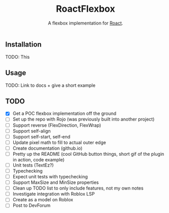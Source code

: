 <h1 align="center">RoactFlexbox</h1>

<div align="center">
    A flexbox implementation for <a href="https://github.com/Roblox/roact">Roact</a>.
</div>

<div>&nbsp;</div>

## Installation
TODO: This

## Usage
TODO: Link to docs + give a short example

## TODO
- [X] Get a POC flexbox implementation off the ground
- [ ] Set up the repo with Rojo (was previously built into another project)
- [ ] Support reverse (FlexDirection, FlexWrap)
- [ ] Support self-align
- [ ] Support self-start, self-end
- [ ] Update pixel math to fill to actual outer edge
- [ ] Create documentation (github.io)
- [ ] Pretty up the README (cool GitHub button things, short gif of the plugin in action, code example)
- [ ] Unit tests (TextEz?)
- [ ] Typechecking
- [ ] Expect unit tests with typechecking
- [ ] Support MaxSize and MinSize properties
- [ ] Clean up TODO list to only include features, not my own notes
- [ ] Investigate integration with Roblox LSP
- [ ] Create as a model on Roblox
- [ ] Post to DevForum
